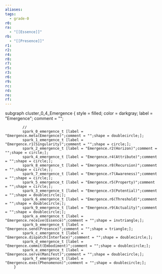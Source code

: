 ```yaml
---
aliases:
tags:
  - grade-0
r0:
ra:
  - "[[Essence]]"
rb:
  - "[[Presence]]"
r1:
r2:
r4:
r8:
r7:
r5:
r3:
r6:
r9:
rc:
rd:
re:
rf:
---
```


subgraph cluster_0_4_Emergence {
            style = filled;
            color = darkgray;
            label = "Emergence";
            comment = "";

            //
            spark_0_emergence_t [label = "Emergence.meta(Emergence)";comment = "";shape = doublecircle;];
            spark_1_emergence_t [label = "Emergence.r1(Singularity)";comment = "";shape = circle;];
            spark_2_emergence_t [label = "Emergence.r2(Horizon)";comment = "";shape = circle;];
            spark_4_emergence_t [label = "Emergence.r4(Attribute)";comment = "";shape = circle;];
            spark_8_emergence_t [label = "Emergence.r8(Recursion)";comment = "";shape = circle;];
            spark_7_emergence_t [label = "Emergence.r7(Awareness)";comment = "";shape = circle;];
            spark_5_emergence_t [label = "Emergence.r5(Property)";comment = "";shape = circle;];
            spark_3_emergence_t [label = "Emergence.r3(Potential)";comment = "";shape = doublecircle;];
            spark_6_emergence_t [label = "Emergence.r6(Threshold)";comment = "";shape = doublecircle;];
            spark_9_emergence_t [label = "Emergence.r9(Actuality)";comment = "";shape = doublecircle;];
            spark_a_emergence_t [label = "Emergence.receive(Essence)";comment = "";shape = invtriangle;];
            spark_b_emergence_t [label = "Emergence.send(Presence)";comment = "";shape = triangle;];
            spark_c_emergence_t [label = "Emergence.dispatch(Interface)";comment = "";shape = doublecircle;];
            spark_d_emergence_t [label = "Emergence.commit(Embodiment)";comment = "";shape = doublecircle;];
            spark_e_emergence_t [label = "Emergence.serve(Manifest)";comment = "";shape = doublecircle;];
            spark_f_emergence_t [label = "Emergence.exec(Phenomenon)";comment = "";shape = doublecircle;];
        }
